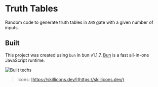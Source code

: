 # Truth Tables 

Random code to generate truth tables in `AND` gate with a given number of inputs.

## Built

This project was created using `bun` in bun v1.1.7. [Bun](https://bun.sh) is a fast all-in-one JavaScript runtime.

![Built techs](https://skillicons.dev/icons?i=ts,bun&theme=dark)

> Icons: [https://skillicons.dev/](https://skillicons.dev/)